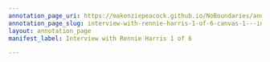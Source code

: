 ```yaml
---
annotation_page_uri: https://makenziepeacock.github.io/NoBoundaries/annotations/interview-with-rennie-harris-1-of-6-canvas-1---inaudible-00-03-44-----.json
annotation_page_slug: interview-with-rennie-harris-1-of-6-canvas-1---inaudible-00-03-44-----
layout: annotation_page
manifest_label: Interview with Rennie Harris 1 of 6

---
```

